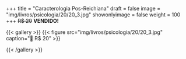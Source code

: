 +++
title = "Caracterologia Pos-Reichiana"
draft = false
image = "img/livros/psicologia/20/20_3.jpg"
showonlyimage = false
weight = 100
+++
<span class="sold">~~R$ 20~~</span> **VENDIDO!**

<!--more-->

{{< gallery >}}
{{< figure src="img/livros/psicologia/20/20_3.jpg" caption="💖 R$ 20" >}}

{{< /gallery >}}

